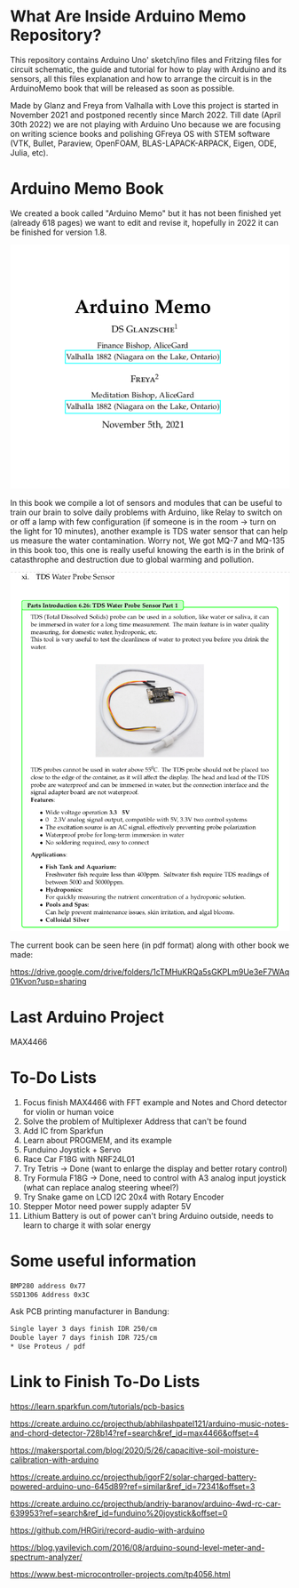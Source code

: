 # What Are Inside Arduino Memo Repository?
This repository contains Arduino Uno' sketch/ino files and Fritzing files for circuit schematic, the guide and tutorial for how to play with Arduino and its sensors, all this files explanation and how to arrange the circuit is in the ArduinoMemo book that will be released as soon as possible.

Made by Glanz and Freya from Valhalla with Love this project is started in November 2021 and postponed recently since March 2022. Till date (April 30th 2022) we are not playing with Arduino Uno because we are focusing on writing science books and polishing GFreya OS with STEM software (VTK, Bullet, Paraview, OpenFOAM, BLAS-LAPACK-ARPACK, Eigen, ODE, Julia, etc).


# Arduino Memo Book

We created a book called "Arduino Memo" but it has not been finished yet (already 618 pages) we want to edit and revise it, hopefully in 2022 it can be finished for version 1.8.

![Arduino Memo book cover](1AM.png)

In this book we compile a lot of sensors and modules that can be useful to train our brain to solve daily problems with Arduino, like Relay to switch on or off a lamp with few configuration (if someone is in the room -> turn on the light for 10 minutes), another example is TDS water sensor that can help us measure the water contamination. Worry not, We got MQ-7 and MQ-135 in this book too, this one is really useful knowing the earth is in the brink of catasthrophe and destruction due to global warming and pollution.

![TDS water sensor](2AM.png)

The current book can be seen here (in pdf format) along with other book we made:

https://drive.google.com/drive/folders/1cTMHuKRQa5sGKPLm9Ue3eF7WAq01Kvon?usp=sharing

# Last Arduino Project
MAX4466

# To-Do Lists
1. Focus finish MAX4466 with FFT example and Notes and Chord detector for violin or human voice
2. Solve the problem of Multiplexer Address that can't be found 
3. Add IC from Sparkfun
4. Learn about PROGMEM, and its example
5. Funduino Joystick + Servo
6. Race Car F18G with NRF24L01
7. Try Tetris -> Done (want to enlarge the display and better rotary control)
8. Try Formula F18G -> Done, need to control with A3 analog input joystick (what can replace analog steering wheel?)
9. Try Snake game on LCD I2C 20x4 with Rotary Encoder
10. Stepper Motor need power supply adapter 5V
11. Lithium Battery is out of power can't bring Arduino outside, needs to learn to charge it with solar energy

# Some useful information
    
    BMP280 address 0x77
    SSD1306 Address 0x3C

Ask PCB printing manufacturer in Bandung:

    Single layer 3 days finish IDR 250/cm
    Double layer 7 days finish IDR 725/cm
    * Use Proteus / pdf

# Link to Finish To-Do Lists
https://learn.sparkfun.com/tutorials/pcb-basics

https://create.arduino.cc/projecthub/abhilashpatel121/arduino-music-notes-and-chord-detector-728b14?ref=search&ref_id=max4466&offset=4

https://makersportal.com/blog/2020/5/26/capacitive-soil-moisture-calibration-with-arduino

https://create.arduino.cc/projecthub/igorF2/solar-charged-battery-powered-arduino-uno-645d89?ref=similar&ref_id=72341&offset=3

https://create.arduino.cc/projecthub/andriy-baranov/arduino-4wd-rc-car-639953?ref=search&ref_id=funduino%20joystick&offset=0

https://github.com/HRGiri/record-audio-with-arduino

https://blog.yavilevich.com/2016/08/arduino-sound-level-meter-and-spectrum-analyzer/

https://www.best-microcontroller-projects.com/tp4056.html
